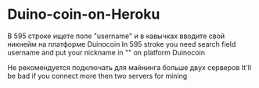 # Duino-coin-on-Heroku
В 595 строке ищете поле "username" и в кавычках вводите свой никнейм на платформе Duinocoin
In 595 stroke you need search field username and put your nickname in "" on platform Duinocoin

Не рекомендуется подключать для майнинга больше двух серверов
It'll be bad if you connect more then two servers for mining
